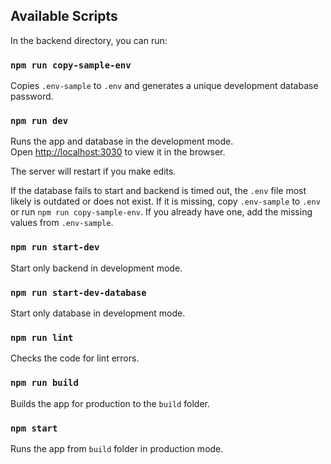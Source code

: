 ## Available Scripts

In the backend directory, you can run:

### `npm run copy-sample-env`

Copies `.env-sample` to `.env` and generates a unique development database password.

### `npm run dev`

Runs the app and database in the development mode.\
Open [http://localhost:3030](http://localhost:3030) to view it in the browser.

The server will restart if you make edits.

If the database fails to start and backend is timed out, the `.env` file most likely is outdated or does not exist. If it is missing, copy `.env-sample` to `.env` or run `npm run copy-sample-env`. If you already have one, add the missing values from `.env-sample`.

### `npm run start-dev`

Start only backend in development mode.

### `npm run start-dev-database`

Start only database in development mode.

### `npm run lint`

Checks the code for lint errors.

### `npm run build`

Builds the app for production to the `build` folder.

### `npm start`

Runs the app from `build` folder in production mode.
